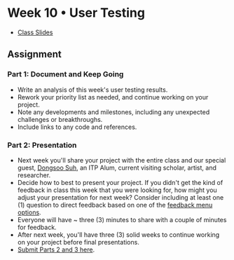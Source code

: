 # Week 10 • User Testing

- [Class
  Slides](https://drive.google.com/drive/folders/1CJBvOWjvRA19uFPxTAXgoDglkHBmJadJ?usp=sharing)

## Assignment

### Part 1: Document and Keep Going

- Write an analysis of this week's user testing results.
- Rework your priority list as needed, and continue working on your project.
- Note any developments and milestones, including any unexpected challenges or
  breakthroughs.
- Include links to any code and references.

### Part 2: Presentation

- Next week you'll share your project with the entire class and our special
  guest, [Dongsoo
  Suh](https://tisch.nyu.edu/itp/events/spring-2023/itp-ima-thursday-night-talk-suh-dongsoo),
  an ITP Alum, current visiting scholar, artist, and researcher.
- Decide how to best to present your project. If you didn't get the kind of feedback in class this week 
  that you were looking for, how might you adjust your presentation for next week? Consider including
  at least one (1) question to direct feedback based on one of the [feedback menu options](https://docs.google.com/presentation/d/1DzvPHaEL4q-B8e9ESDDdnMY-7OMQuP0A_tuJ6qqn4PI/edit#slide=id.g22c188a2f93_0_88). 
- Everyone will have ~ three (3) minutes to share with a couple of minutes for feedback.
- After next week, you'll have three (3) solid weeks to continue working on your project before final presentations.
- [Submit Parts 2 and 3 here](https://forms.gle/5AgRQUsAeUj8mVNTA).
